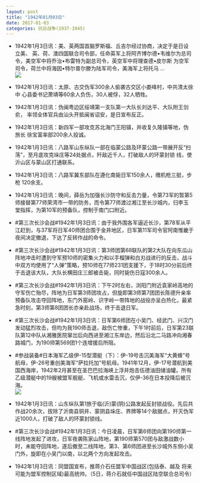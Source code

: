 ```yaml
---
layout: post
title: "1942年01月03日"
date: 2017-01-03
categories: 抗日战争(1937-1945)
---
```


<meta name="referrer" content="no-referrer" />

- 1942年1月3日讯：美、英两国首脑罗斯福、丘吉尔经过协商，决定于是日设立美、 英、荷、澳四国联合司令部，任命英军上将阿齐博尔德•韦维尔为总司 令，美空军中将乔治•布雷特为副总司令，英空军中将理查德•皮尔斯 为空军司令，荷兰中将海因•特尔普尔滕为陆军司令，美海军上将托马  ... <br/><img src="https://ww1.sinaimg.cn/large/aca367d8jw1fbdu6k6gukj20c80bxgn8.jpg" />

- 1942年1月3日讯：太原、古交伪军300余人偷袭古交区小娄峰村，中共清太徐中 心县委书记萧靖等60余人负伤，30人被俘，32人牺牲。 

- 1942年1月3日讯：伪闽粤边区绥靖第一支队第一大队长刘达平、大队附王剑俞， 率领全体官兵由汕头开抵闽省诏安，是日宣布反正。 

- 1942年1月3日讯：新四军一部攻克苏北海门王阳镇，并收复久隆镇等地，伪旅长 徐宝富率部200余人投诚。 

- 1942年1月3日讯：八路军山东纵队一部在临蒙公路及环蒙公路一带展开反“扫 荡”，至月底攻克垛庄等24处据点，歼敌近千人，打破敌人的环蒙封锁 线，使沂山区与蒙山区打通联系。 

- 1942年1月3日讯：八路军冀东部队在遵化南毙日军150余人，缴机枪三挺，步枪 120余支。 

- 1942年1月3日讯：晚间，薛岳为加强长沙防守和反击力量，令第73军的暂第5师接替第77师荣湾市一带的防务，而令第77师渡过湘江至长沙城内，归李玉堂指挥，为第10军的预备队，控制于南门口附近。 

- #第三次长沙会战#1942年1月3日讯：由于我外围各军逼近长沙，第78军从平江赶到，与37军将日军40师团合围于金井地区，日军第11军司令官阿南惟畿于夜间决定撤退，下达了反转作战的命令。 

- #第三次长沙会战#1942年1月3日讯：第3师团第68联队的第2大队在向东瓜山阵地冲击时遭到守军预10师的密集火力和以手榴弹和白刃战进行的反击，战斗中双方均使用了“人弹”策略，预10师在77师231团支援下，于18时30分前后终于击退该大队，大队长横田庄三郎被击毙，同时毙伤日寇300余人。 

- #第三次长沙会战#1942年1月3日讯：下午2时左右，浏阳门附近袁家岭高地的守军伤亡殆尽，阵地为日军第3师团攻占，但旋即第3师第7团团长陈德升亲率预备队攻击夺回阵地，东门外窑岭、识字岭一带阵地的战役亦呈白热化，最紧急时刻，第3师第8团团长亦亲赴战场，终于击退日军。 

- #第三次长沙会战#1942年1月3日讯：日军第6师团在小吴门、经武门、兴汉门发动猛烈攻击，但均为我190师击退，敌伤亡惨重，下午1时前后，日军第23联队第12中队从湘雅医院窜岀后向西进至湘江东岸边，然后沿北二马路冲向湘春路城门，为190师第569团1个连增援后所阻。 

- #参战装备#日本海军乙级伊-15型潜艇（下）：伊-19号击沉美海军“大黄蜂”号航母，伊-26号重创美海军“萨拉托加”号航母。1941年12月，伊-17号潜航到美国西海岸，1942年2月甚至在圣巴巴拉海峡上浮并炮击伍德油田储油罐。所有乙级潜艇中的19艘被盟军舰艇、飞机或水雷击沉，仅伊-36在日本投降后被沉海。 <br/><img src="https://ww3.sinaimg.cn/large/aca367d8jw1fbd7ms5wl8j20dw0hhwi3.jpg" />

- 1942年1月3日讯：山东纵队第1旅于临(沂)蒙(阴)公路发起反封锁战役。先后共作战20余次，拔除了沂南县铜井、蒙阴县垛庄、界牌等14个敌据点，歼灭伪军近1000人，打破了敌人的环蒙封锁线。 

- #第三次长沙会战#1942年1月3日讯：今日凌晨，日军第6师团向第190师第一线阵地发起了进攻，日军夜袭陈家山阵地，第190师第570团与敌激战数小时，未能夺回阵地，遂后撤至二线阵地，第3、第6师团进至长沙城外东侧小吴门外，旋即在小吴门以南，以北两个方向发起攻击。 

- 1942年1月3日讯：同盟国宣布，推蒋介石任盟军中国战区(包括泰、越及 将来可能为盟军控制区域)最高统帅。（5日，蒋介石就任中国战区陆空联合总司令） 

